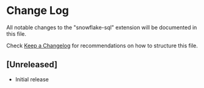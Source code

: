 # Change Log

All notable changes to the "snowflake-sql" extension will be documented in this file.

Check [Keep a Changelog](http://keepachangelog.com/) for recommendations on how to structure this file.

## [Unreleased]

- Initial release